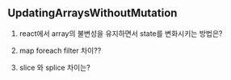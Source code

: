 ## UpdatingArraysWithoutMutation

1. react에서 array의 불변성을 유지하면서 state를 변화시키는 방법은?

2. map foreach filter 차이??

3. slice 와 splice 차이는?
